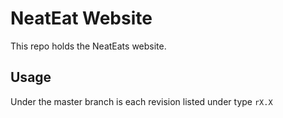 
# NeatEat Website

This repo holds the NeatEats website.

## Usage

Under the master branch is each revision listed under type `rX.X`